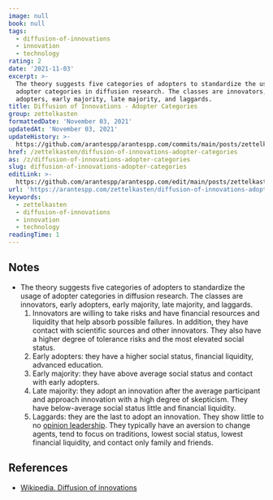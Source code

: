 ```yaml
---
image: null
book: null
tags:
  - diffusion-of-innovations
  - innovation
  - technology
rating: 2
date: '2021-11-03'
excerpt: >-
  The theory suggests five categories of adopters to standardize the usage of
  adopter categories in diffusion research. The classes are innovators, early
  adopters, early majority, late majority, and laggards.
title: Diffusion of Innovations - Adopter Categories
group: zettelkasten
formattedDate: 'November 03, 2021'
updatedAt: 'November 03, 2021'
updateHistory: >-
  https://github.com/arantespp/arantespp.com/commits/main/posts/zettelkasten/diffusion-of-innovations-adopter-categories.md
href: /zettelkasten/diffusion-of-innovations-adopter-categories
as: /z/diffusion-of-innovations-adopter-categories
slug: diffusion-of-innovations-adopter-categories
editLink: >-
  https://github.com/arantespp/arantespp.com/edit/main/posts/zettelkasten/diffusion-of-innovations-adopter-categories.md
url: 'https://arantespp.com/zettelkasten/diffusion-of-innovations-adopter-categories'
keywords:
  - zettelkasten
  - diffusion-of-innovations
  - innovation
  - technology
readingTime: 1
---
```


## Notes

- The theory suggests five categories of adopters to standardize the usage of adopter categories in diffusion research. The classes are innovators, early adopters, early majority, late majority, and laggards.
  1. Innovators are willing to take risks and have financial resources and liquidity that help absorb possible failures. In addition, they have contact with scientific sources and other innovators. They also have a higher degree of tolerance risks and the most elevated social status.
  2. Early adopters: they have a higher social status, financial liquidity, advanced education.
  3. Early majority: they have above average social status and contact with early adopters.
  4. Late majority: they adopt an innovation after the average participant and approach innovation with a high degree of skepticism. They have below-average social status little and financial liquidity.
  5. Laggards: they are the last to adopt an innovation. They show little to no [opinion leadership](/z/opinion-leadership). They typically have an aversion to change agents, tend to focus on traditions, lowest social status, lowest financial liquidity, and contact only family and friends.

## References

- [Wikipedia. Diffusion of innovations](https://en.wikipedia.org/wiki/Diffusion_of_innovations)
